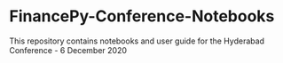 # FinancePy-Conference-Notebooks

This repository contains notebooks and user guide for the Hyderabad Conference - 6 December 2020
